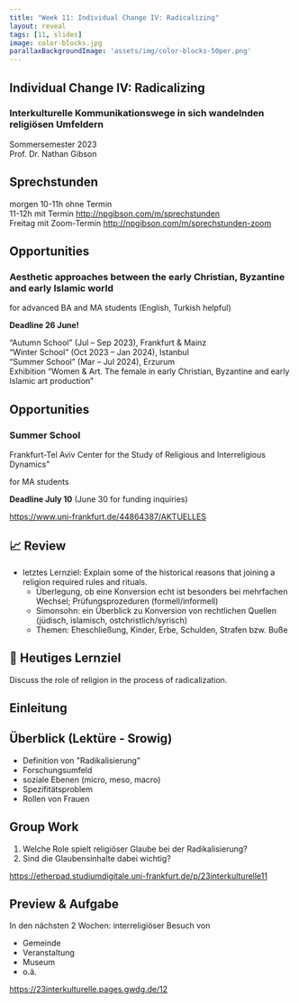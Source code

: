 ```yaml
---
title: "Week 11: Individual Change IV: Radicalizing"
layout: reveal
tags: [11, slides]
image: color-blocks.jpg
parallaxBackgroundImage: 'assets/img/color-blocks-50per.png'
---
```


## Individual Change IV: Radicalizing

### Interkulturelle Kommunikationswege in sich wandelnden religiösen Umfeldern

Sommersemester 2023  
Prof. Dr. Nathan Gibson

## Sprechstunden

morgen 10-11h ohne Termin  
11-12h mit Termin <http://npgibson.com/m/sprechstunden>  
Freitag mit Zoom-Termin <http://npgibson.com/m/sprechstunden-zoom>  

## Opportunities

### Aesthetic approaches between the early Christian, Byzantine and early Islamic world

for advanced BA and MA students (English, Turkish helpful)

**Deadline 26 June!**

“Autumn School” (Jul – Sep 2023), Frankfurt & Mainz  
“Winter School” (Oct 2023 – Jan 2024), Istanbul  
“Summer School” (Mar – Jul 2024), Erzurum  
Exhibition “Women & Art. The female in early Christian, Byzantine and early Islamic art production”

## Opportunities

### Summer School
Frankfurt-Tel Aviv Center for the Study of Religious and Interreligious Dynamics"

for MA students

**Deadline July 10** (June 30 for funding inquiries)

<https://www.uni-frankfurt.de/44864387/AKTUELLES>

<!-- ## Upcoming 

-  -->


## 📈 Review

- letztes Lernziel: Explain some of the historical reasons that joining a religion required rules and rituals.
  - Überlegung, ob eine Konversion echt ist besonders bei mehrfachen Wechsel; Prüfungsprozeduren (formell/informell)
  - Simonsohn: ein Überblick zu Konversion von rechtlichen Quellen (jüdisch, islamisch, ostchristlich/syrisch)
  - Themen: Eheschließung, Kinder, Erbe, Schulden, Strafen bzw. Buße

## 🧭 Heutiges Lernziel

Discuss the role of religion in the process of radicalization.

## Einleitung

## Überblick (Lektüre - Srowig)

- Definition von "Radikalisierung"
- Forschungsumfeld
- soziale Ebenen (micro, meso, macro)
- Spezifitätsproblem
- Rollen von Frauen

## Group Work

1. Welche Role spielt religiöser Glaube bei der Radikalisierung?
2. Sind die Glaubensinhalte dabei wichtig?

<https://etherpad.studiumdigitale.uni-frankfurt.de/p/23interkulturelle11>

## Preview & Aufgabe

In den nächsten 2 Wochen: interreligiöser Besuch von
- Gemeinde
- Veranstaltung
- Museum
- o.ä.

<https://23interkulturelle.pages.gwdg.de/12>




